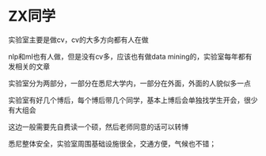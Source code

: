 # ZX同学

实验室主要是做cv，cv的大多方向都有人在做

nlp和ml也有人做，但是没有cv多，应该也有做data mining的，实验室每年都有发相关的文章

实验室分为两部分，一部分在悉尼大学内，一部分在外面，外面的人貌似多一点

实验室有好几个博后，每个博后带几个同学，基本上博后会单独找学生开会，很少有大组会

这边一般需要先自费读一个硕，然后老师同意的话可以转博

悉尼整体安全，实验室周围基础设施很全，交通方便，气候也不错；

